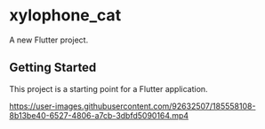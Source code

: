 # xylophone_cat

A new Flutter project.

## Getting Started

This project is a starting point for a Flutter application.



https://user-images.githubusercontent.com/92632507/185558108-8b13be40-6527-4806-a7cb-3dbfd5090164.mp4


